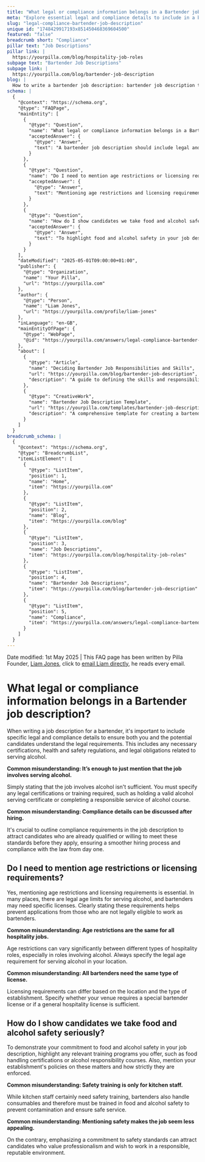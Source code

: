 ```yaml
---
title: "What legal or compliance information belongs in a Bartender job description?"
meta: "Explore essential legal and compliance details to include in a bartender job description, such as age limits, licensing, and mandatory safety training."
slug: "legal-compliance-bartender-job-description"
unique id: "1748429917193x851450468369604500"
featured: "false"
breadcrumb short: "Compliance"
pillar text: "Job Descriptions"
pillar link: |
  https://yourpilla.com/blog/hospitality-job-roles
subpage text: "Bartender Job Descriptions"
subpage link: |
  https://yourpilla.com/blog/bartender-job-description
blog: |
  How to write a bartender job description: bartender job description template included.
schema: |
  {
    "@context": "https://schema.org",
    "@type": "FAQPage",
    "mainEntity": [
      {
        "@type": "Question",
        "name": "What legal or compliance information belongs in a Bartender job description?",
        "acceptedAnswer": {
          "@type": "Answer",
          "text": "A bartender job description should include legal and compliance details such as necessary certifications, health and safety regulations, and obligations related to serving alcohol. Specify any legal certifications or training required, including valid alcohol serving certificates or completion of a responsible service of alcohol course. It is important to outline these requirements in the job description to attract qualified candidates and ensure compliance from the start."
        }
      },
      {
        "@type": "Question",
        "name": "Do I need to mention age restrictions or licensing requirements?",
        "acceptedAnswer": {
          "@type": "Answer",
          "text": "Mentioning age restrictions and licensing requirements is essential. Specify the legal age limits for serving alcohol and the specific licenses required for bartenders in your location. Clarify whether your venue needs a special bartender license or if a general hospitality license will suffice."
        }
      },
      {
        "@type": "Question",
        "name": "How do I show candidates we take food and alcohol safety seriously?",
        "acceptedAnswer": {
          "@type": "Answer",
          "text": "To highlight food and alcohol safety in your job description, mention any relevant training programs offered, such as food handling certifications or alcohol responsibility courses. Discuss your establishment's strict policies on food and alcohol safety to demonstrate your commitment to these standards."
        }
      }
    ],
    "dateModified": "2025-05-01T09:00:00+01:00",
    "publisher": {
      "@type": "Organization",
      "name": "Your Pilla",
      "url": "https://yourpilla.com"
    },
    "author": {
      "@type": "Person",
      "name": "Liam Jones",
      "url": "https://yourpilla.com/profile/liam-jones"
    },
    "inLanguage": "en-GB",
    "mainEntityOfPage": {
      "@type": "WebPage",
      "@id": "https://yourpilla.com/answers/legal-compliance-bartender-job-description"
    },
    "about": [
      {
        "@type": "Article",
        "name": "Deciding Bartender Job Responsibilities and Skills",
        "url": "https://yourpilla.com/blog/bartender-job-description",
        "description": "A guide to defining the skills and responsibilities needed in a bartender job description to ensure an effective recruitment process."
      },
      {
        "@type": "CreativeWork",
        "name": "Bartender Job Description Template",
        "url": "https://yourpilla.com/templates/bartender-job-description",
        "description": "A comprehensive template for creating a bartender job description that covers essential duties, skills, and legal compliance."
      }
    ]
  }
breadcrumb_schema: |
  {
    "@context": "https://schema.org",
    "@type": "BreadcrumbList",
    "itemListElement": [
      {
        "@type": "ListItem",
        "position": 1,
        "name": "Home",
        "item": "https://yourpilla.com"
      },
      {
        "@type": "ListItem",
        "position": 2,
        "name": "Blog",
        "item": "https://yourpilla.com/blog"
      },
      {
        "@type": "ListItem",
        "position": 3,
        "name": "Job Descriptions",
        "item": "https://yourpilla.com/blog/hospitality-job-roles"
      },
      {
        "@type": "ListItem",
        "position": 4,
        "name": "Bartender Job Descriptions",
        "item": "https://yourpilla.com/blog/bartender-job-description"
      },
      {
        "@type": "ListItem",
        "position": 5,
        "name": "Compliance",
        "item": "https://yourpilla.com/answers/legal-compliance-bartender-job-description"
      }
    ]
  }
---
```


Date modified: 1st May 2025 | This FAQ page has been written by Pilla Founder, [Liam Jones](https://yourpilla.com/profile/liam-jones), click to [email Liam directly](https://mailto:liam@yourpilla.com), he reads every email.

# What legal or compliance information belongs in a Bartender job description?

When writing a job description for a bartender, it's important to include specific legal and compliance details to ensure both you and the potential candidates understand the legal requirements. This includes any necessary certifications, health and safety regulations, and legal obligations related to serving alcohol.

**Common misunderstanding: It’s enough to just mention that the job involves serving alcohol.**

Simply stating that the job involves alcohol isn't sufficient. You must specify any legal certifications or training required, such as holding a valid alcohol serving certificate or completing a responsible service of alcohol course.

**Common misunderstanding: Compliance details can be discussed after hiring.**

It's crucial to outline compliance requirements in the job description to attract candidates who are already qualified or willing to meet these standards before they apply, ensuring a smoother hiring process and compliance with the law from day one.

## Do I need to mention age restrictions or licensing requirements?

Yes, mentioning age restrictions and licensing requirements is essential. In many places, there are legal age limits for serving alcohol, and bartenders may need specific licenses. Clearly stating these requirements helps prevent applications from those who are not legally eligible to work as bartenders.

**Common misunderstanding: Age restrictions are the same for all hospitality jobs.**

Age restrictions can vary significantly between different types of hospitality roles, especially in roles involving alcohol. Always specify the legal age requirement for serving alcohol in your location.

**Common misunderstanding: All bartenders need the same type of license.**

Licensing requirements can differ based on the location and the type of establishment. Specify whether your venue requires a special bartender license or if a general hospitality license is sufficient.

## How do I show candidates we take food and alcohol safety seriously?

To demonstrate your commitment to food and alcohol safety in your job description, highlight any relevant training programs you offer, such as food handling certifications or alcohol responsibility courses. Also, mention your establishment's policies on these matters and how strictly they are enforced.

**Common misunderstanding: Safety training is only for kitchen staff.**

While kitchen staff certainly need safety training, bartenders also handle consumables and therefore must be trained in food and alcohol safety to prevent contamination and ensure safe service.

**Common misunderstanding: Mentioning safety makes the job seem less appealing.**

On the contrary, emphasizing a commitment to safety standards can attract candidates who value professionalism and wish to work in a responsible, reputable environment.
